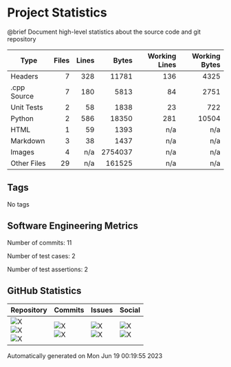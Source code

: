 Project Statistics
==================

@brief Document high-level statistics about the source code and
       git repository

| Type | Files | Lines | Bytes | Working Lines | Working Bytes |
|------|------:|------:|------:|--------------:|--------------:|
|Headers|7|328|11781|136|4325|
|.cpp Source|7|180|5813|84|2751|
|Unit Tests|2|58|1838|23|722|
|Python|2|586|18350|281|10504|
|HTML|1|59|1393|n/a|n/a|
|Markdown|3|38|1437|n/a|n/a|
|Images|4|n/a|2754037|n/a|n/a|
|Other	Files|29|n/a|161525|n/a|n/a|

## Tags
No tags

## Software Engineering Metrics

Number of commits:  11

Number of test cases:  2

Number of test assertions:  2

## GitHub Statistics
| Repository                           | Commits                   | Issues                  | Social                    |
|--------------------------------------|---------------------------|-------------------------|---------------------------|
| ![X](https://img.shields.io/github/languages/code-size/marknelsonengineer/BenchMark?style=plastic) <br/> ![X](https://img.shields.io/github/repo-size/marknelsonengineer/BenchMark?style=plastic) <br/> ![X](https://img.shields.io/github/contributors/marknelsonengineer/BenchMark?style=plastic) | ![X](https://img.shields.io/github/commit-activity/w/marknelsonengineer/BenchMark?style=plastic) <br/> ![X](https://img.shields.io/github/last-commit/marknelsonengineer/BenchMark?style=plastic) | ![X](https://img.shields.io/github/issues-raw/marknelsonengineer/BenchMark?style=plastic) <br/> ![X](https://img.shields.io/github/issues-closed-raw/marknelsonengineer/BenchMark?style=plastic) | ![X](https://img.shields.io/github/forks/marknelsonengineer/BenchMark?style=plastic) <br/> ![X](https://img.shields.io/github/stars/marknelsonengineer/BenchMark?style=plastic) |

Automatically generated on Mon Jun 19 00:19:55 2023
